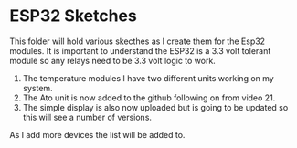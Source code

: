 # ESP32 Sketches

This folder will hold various skecthes as I create them for the Esp32 modules. It is important to understand the ESP32 is a 3.3 volt tolerant module so any relays need to be 3.3 volt logic to work.

   1. The temperature modules I have two different units working on my system.
   2. The Ato unit is now added to the github following on from video 21.
   3. The simple display is also now uploaded but is going to be updated so this will see a number of versions.

As I add more devices the list will be added to.


































